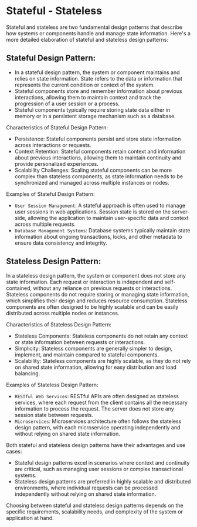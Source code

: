 # Stateful - Stateless
Stateful and stateless are two fundamental design patterns that describe how systems or components handle and manage state information. Here's a more detailed elaboration of stateful and stateless design patterns:

## Stateful Design Pattern:

- In a stateful design pattern, the system or component maintains and relies on state information. State refers to the data or information that represents the current condition or context of the system.
- Stateful components store and remember information about previous interactions, allowing them to maintain context and track the progression of a user session or a process.
- Stateful components typically require storing state data either in memory or in a persistent storage mechanism such as a database.

Characteristics of Stateful Design Pattern:

- Persistence: Stateful components persist and store state information across interactions or requests.
- Context Retention: Stateful components retain context and information about previous interactions, allowing them to maintain continuity and provide personalized experiences.
- Scalability Challenges: Scaling stateful components can be more complex than stateless components, as state information needs to be synchronized and managed across multiple instances or nodes.

Examples of Stateful Design Pattern:

- `User Session Management`: A stateful approach is often used to manage user sessions in web applications. Session state is stored on the server-side, allowing the application to maintain user-specific data and context across multiple requests.
- `Database Management Systems`: Database systems typically maintain state information about ongoing transactions, locks, and other metadata to ensure data consistency and integrity.

## Stateless Design Pattern:

In a stateless design pattern, the system or component does not store any state information. Each request or interaction is independent and self-contained, without any reliance on previous requests or interactions.
Stateless components do not require storing or managing state information, which simplifies their design and reduces resource consumption.
Stateless components are often designed to be highly scalable and can be easily distributed across multiple nodes or instances.

Characteristics of Stateless Design Pattern:

- Stateless Components: Stateless components do not retain any context or state information between requests or interactions.
- Simplicity: Stateless components are generally simpler to design, implement, and maintain compared to stateful components.
- Scalability: Stateless components are highly scalable, as they do not rely on shared state information, allowing for easy distribution and load balancing.

Examples of Stateless Design Pattern:

- `RESTful Web Services`: RESTful APIs are often designed as stateless services, where each request from the client contains all the necessary information to process the request. The server does not store any session state between requests.
- `Microservices`: Microservices architecture often follows the stateless design pattern, with each microservice operating independently and without relying on shared state information.

Both stateful and stateless design patterns have their advantages and use cases:

- Stateful design patterns excel in scenarios where context and continuity are critical, such as managing user sessions or complex transactional systems.
- Stateless design patterns are preferred in highly scalable and distributed environments, where individual requests can be processed independently without relying on shared state information.

Choosing between stateful and stateless design patterns depends on the specific requirements, scalability needs, and complexity of the system or application at hand.
